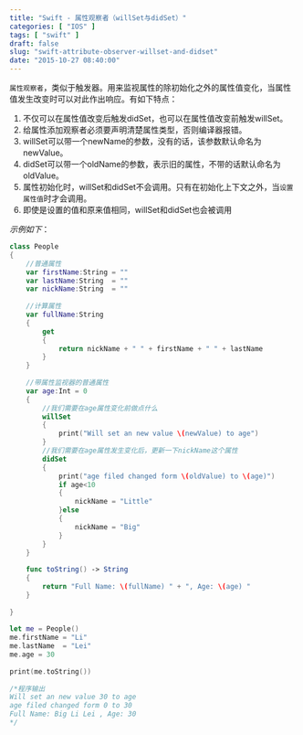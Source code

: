 ```yaml
---
title: "Swift - 属性观察者（willSet与didSet）"
categories: [ "IOS" ]
tags: [ "swift" ]
draft: false
slug: "swift-attribute-observer-willset-and-didset"
date: "2015-10-27 08:40:00"
---
```


`属性观察者`，类似于触发器。用来监视属性的除初始化之外的属性值变化，当属性值发生改变时可以对此作出响应。有如下特点：

 1. 不仅可以在属性值改变后触发didSet，也可以在属性值改变前触发willSet。
 2. 给属性添加观察者必须要声明清楚属性类型，否则编译器报错。
 3. willSet可以带一个newName的参数，没有的话，该参数默认命名为newValue。
 4. didSet可以带一个oldName的参数，表示旧的属性，不带的话默认命名为oldValue。
 5. 属性初始化时，willSet和didSet不会调用。只有在初始化上下文之外，当`设置属性值`时才会调用。
 6. 即使是设置的值和原来值相同，willSet和didSet也会被调用


<!--more-->


*示例如下*：
```swift
class People
{
    //普通属性
    var firstName:String = ""
    var lastName:String  = ""
    var nickName:String  = ""
     
    //计算属性
    var fullName:String
    {
        get
        {
            return nickName + " " + firstName + " " + lastName
        }
    }
     
    //带属性监视器的普通属性
    var age:Int = 0
    {
        //我们需要在age属性变化前做点什么
        willSet
        {
            print("Will set an new value \(newValue) to age")
        }
        //我们需要在age属性发生变化后，更新一下nickName这个属性
        didSet
        {
            print("age filed changed form \(oldValue) to \(age)")
            if age<10
            {
                nickName = "Little"
            }else
            {
                nickName = "Big"
            }
        }
    }
     
    func toString() -> String
    {
        return "Full Name: \(fullName) " + ", Age: \(age) "
    }
     
}
 
let me = People()
me.firstName = "Li"
me.lastName  = "Lei"
me.age = 30
 
print(me.toString())
 
/*程序输出
Will set an new value 30 to age
age filed changed form 0 to 30
Full Name: Big Li Lei , Age: 30
*/
```